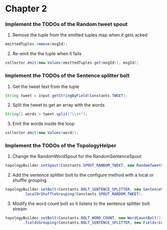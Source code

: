 # Chapter 2

### Implement the TODOs of the Random tweet spout
1.  Remove the tuple from the emitted tuples map when it gets acked
```java
emittedTuples.remove(msgId);
```
2.  Re-emit the the tuple when it fails
```java
collector.emit(new Values(emittedTuples.get(msgId)), msgId);
```

### Implement the TODOs of the Sentence splitter bolt
1.  Get the tweet text from the tuple
```java
String tweet = input.getStringByField(Constants.TWEET);
```
2.  Split the tweet to get an array with the words
```java
String[] words = tweet.split("\\s+");
```
3.  Emit the words inside the loop
```java
collector.emit(new Values(word));
```

### Implement the TODOs of the TopologyHelper
1.  Change the RandomWordSpout for the RandomSentenceSpout
```java
topologyBuilder.setSpout(Constants.SPOUT_RANDOM_TWEET, new RandomTweetSpout());
```
2.  Add the sentence splitter bolt to the configure method with a local or shuffle grouping
```java
topologyBuilder.setBolt(Constants.BOLT_SENTENCE_SPLITTER, new SentenceSplitterBolt())
        .localOrShuffleGrouping(Constants.SPOUT_RANDOM_TWEET);
```
3.  Modify the word count bolt so it listens to the sentence splitter bolt stream
```java
topologyBuilder.setBolt(Constants.BOLT_WORD_COUNT, new WordCountBolt())
        .fieldsGrouping(Constants.BOLT_SENTENCE_SPLITTER, new Fields(Constants.WORD));
```